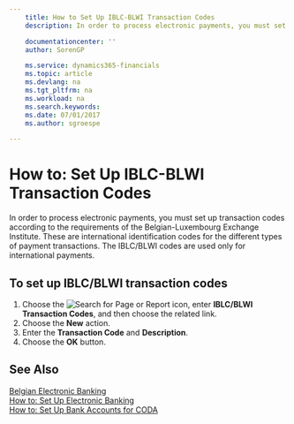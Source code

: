 ```yaml
---
    title: How to Set Up IBLC-BLWI Transaction Codes
    description: In order to process electronic payments, you must set up transaction codes according to the requirements of the Belgian-Luxembourg Exchange Institute. 

    documentationcenter: ''
    author: SorenGP

    ms.service: dynamics365-financials
    ms.topic: article
    ms.devlang: na
    ms.tgt_pltfrm: na
    ms.workload: na
    ms.search.keywords:
    ms.date: 07/01/2017
    ms.author: sgroespe

---
```

# How to: Set Up IBLC-BLWI Transaction Codes
In order to process electronic payments, you must set up transaction codes according to the requirements of the Belgian-Luxembourg Exchange Institute. These are international identification codes for the different types of payment transactions. The IBLC/BLWI codes are used only for international payments.  

## To set up IBLC/BLWI transaction codes  

1.  Choose the ![Search for Page or Report](../../media/ui-search/search_small.png "Search for Page or Report icon") icon, enter **IBLC/BLWI Transaction Codes**, and then choose the related link.  
2.  Choose the **New** action.  
3.  Enter the **Transaction Code** and **Description**.  
4.  Choose the **OK** button.  

## See Also  
 [Belgian Electronic Banking](belgian-electronic-banking.md)   
 [How to: Set Up Electronic Banking](how-to-set-up-electronic-banking.md)   
 [How to: Set Up Bank Accounts for CODA](how-to-set-up-bank-accounts-for-coda.md)

